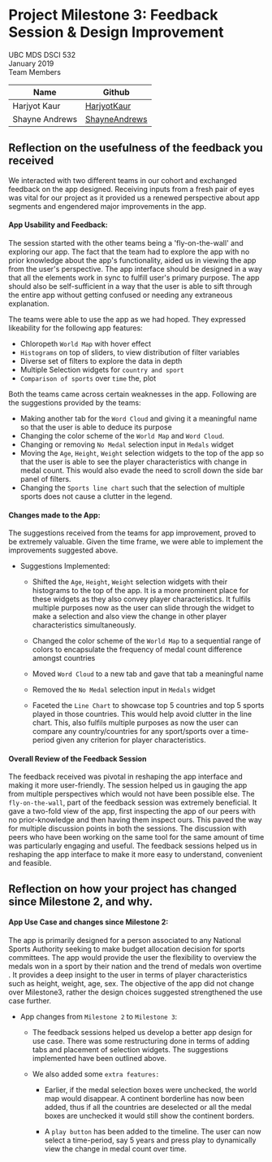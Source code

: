 # Project Milestone 3: Feedback Session & Design Improvement

UBC MDS DSCI 532  
January 2019   
Team Members

| Name | Github |
|---|---|
| Harjyot Kaur | [HarjyotKaur](https://github.com/HarjyotKaur) |
| Shayne Andrews | [ShayneAndrews](https://github.com/shayne-andrews)|

## Reflection on the usefulness of the feedback you received

We interacted with two different teams in our cohort and exchanged feedback on the app designed. Receiving inputs from a fresh pair of eyes was vital for our project as it provided us a renewed perspective about app segments and engendered major improvements in the app.

#### App Usability and Feedback:

The session started with the other teams being a 'fly-on-the-wall' and exploring our app. The fact that the team had to explore the app with no prior knowledge about the app's functionality, aided us in viewing the app from the user's perspective. The app interface should be designed in a way that all the elements work in sync to fulfill user's primary purpose. The app should also be self-sufficient in a way that the user is able to sift through the entire app without getting confused or needing any extraneous explanation.

The teams were able to use the app as we had hoped. They expressed likeability for the following app features:
  - Chloropeth `World Map` with hover effect
  - `Histograms` on top of sliders, to view distribution of filter variables
  - Diverse set of filters to explore the data in depth
  - Multiple Selection widgets for `country and sport`
  - `Comparison of sports` over `time` the, plot

Both the teams came across certain weaknesses in the app. Following are the suggestions provided by the teams:
  - Making another tab for the `Word Cloud` and giving it a meaningful name so that the user is able to deduce its purpose
  - Changing the color scheme of the `World Map` and `Word Cloud`.
  - Changing or removing `No Medal` selection input in `Medals` widget
  - Moving the `Age`, `Height`, `Weight` selection widgets to the  top of the app so that the user is able to see the player characteristics with change in medal count. This would also evade the need to scroll down the side bar panel of filters.
  - Changing the `Sports line chart` such that the selection of multiple sports does not cause a clutter in the legend.


#### Changes made to the App:

The suggestions received from the teams for app improvement, proved to be extremely valuable. Given the time frame, we were able to implement the improvements suggested above.

- Suggestions Implemented:

  - Shifted the `Age`, `Height`, `Weight` selection widgets with their histograms to the top of the app. It is a more prominent place for these widgets as they also convey player characteristics. It fulfils multiple purposes now as the user can slide through the widget to make a selection and also view the change in other player characteristics simultaneously.

  - Changed the color scheme of the `World Map` to a sequential range of colors to encapsulate the frequency of medal count difference amongst countries

  - Moved `Word Cloud` to a new tab and gave that tab a meaningful name

  - Removed the `No Medal` selection input in `Medals` widget

  - Faceted the `Line Chart` to showcase top 5 countries and top 5 sports played in those countries. This would help avoid clutter in the line chart. This, also fulfils multiple purposes as now the user can compare any country/countries for any sport/sports over a time-period given any criterion for player characteristics.


#### Overall Review of the Feedback Session

The feedback received was pivotal in reshaping the app interface and making it more user-friendly. The session helped us in gauging the app from multiple perspectives which would not have been possible else. The `fly-on-the-wall`, part of the feedback session was extremely beneficial. It gave a two-fold view of the app, first inspecting the app of our peers with no prior-knowledge and then having them inspect ours. This paved the way for multiple discussion points in both the sessions. The discussion with peers who have been working on the same tool for the same amount of time was particularly engaging and useful. The feedback sessions helped us in reshaping the app interface to make it more easy to understand, convenient and feasible.

## Reflection on how your project has changed since Milestone 2, and why.

#### App Use Case and changes since Milestone 2:   

The app is primarily designed for a person associated to any National Sports Authority seeking to make budget allocation decision for sports committees. The app would provide the user the flexibility to overview the medals won in a sport by their nation and the trend of medals won overtime . It provides a deep insight to the user in terms of player characteristics such as height, weight, age, sex. The objective of the app did not change over Milestone3, rather the design choices suggested strengthened the use case further.

- App changes from `Milestone 2` to `Milestone 3`:

  - The feedback sessions helped us develop a better app design for use case. There was some restructuring done in terms of adding tabs and placement of selection widgets. The suggestions implemented have been outlined above.

  - We also added some `extra features:`

    - Earlier, if the medal selection boxes were unchecked, the world map would disappear. A continent borderline has now been added, thus if all the countries are deselected or all the medal boxes are unchecked it would still show the continent borders.

    - A `play button` has been added to the timeline. The user can now select a time-period, say 5 years and press play to dynamically view the change in medal count over time.
